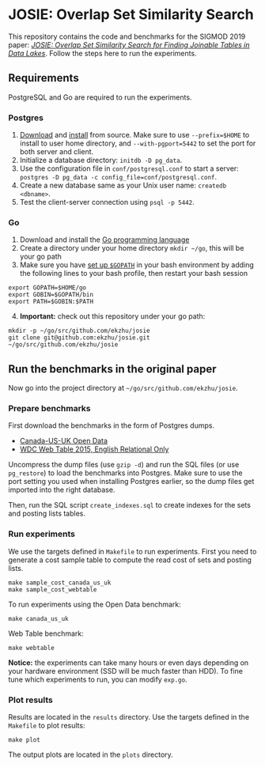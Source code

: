 # JOSIE: Overlap Set Similarity Search

This repository contains the code and benchmarks for the SIGMOD 2019 paper:
[*JOSIE: Overlap Set Similarity Search for Finding Joinable Tables in Data 
Lakes*](http://www.cs.toronto.edu/~ekzhu/papers/josie.pdf).
Follow the steps here to run the experiments.

## Requirements

PostgreSQL and Go are required to run the experiments.

### Postgres

1. [Download](https://www.postgresql.org/ftp/source/v10.0/) and 
[install](https://www.postgresql.org/docs/10/static/install-procedure.html) 
from source. Make sure to use `--prefix=$HOME` to install to user home directory,
and `--with-pgport=5442` to set the port for both server and client.
2. Initialize a database directory: `initdb -D pg_data`.
3. Use the configuration file in `conf/postgresql.conf` to start a server:
`postgres -D pg_data -c config_file=conf/postgresql.conf`.
4. Create a new database same as your Unix user name: `createdb <dbname>`.
5. Test the client-server connection using `psql -p 5442`.

### Go

1. Download and install the [Go programming language](https://golang.org/dl/)
2. Create a directory under your home directory `mkdir ~/go`, this will be your
   go path
3. Make sure you have [set up `$GOPATH`](https://golang.org/doc/install) 
in your bash environment by adding the following lines to your bash profile, then restart your bash session

```
export GOPATH=$HOME/go
export GOBIN=$GOPATH/bin
export PATH=$GOBIN:$PATH
```

4. **Important:** check out this repository under your go path: 
```
mkdir -p ~/go/src/github.com/ekzhu/josie
git clone git@github.com:ekzhu/josie.git ~/go/src/github.com/ekzhu/josie
```

## Run the benchmarks in the original paper

Now go into the project directory at `~/go/src/github.com/ekzhu/josie`.

### Prepare benchmarks

First download the benchmarks in the form of Postgres dumps.

* [Canada-US-UK Open Data](https://storage.googleapis.com/josie-benchmark/canada_us_uk_benchmark.sql.gz)
* [WDC Web Table 2015, English Relational Only](https://storage.googleapis.com/josie-benchmark/webtable_benchmark.sql.gz)

Uncompress the dump files (use `gzip -d`) 
and run the SQL files (or use `pg_restore`)
to load the benchmarks into Postgres. 
Make sure to use the port setting you used when installing 
Postgres earlier, so the dump files get imported into the 
right database.

Then, run the SQL script `create_indexes.sql` to create indexes for the 
sets and posting lists tables.

### Run experiments

We use the targets defined in `Makefile` to run experiments.
First you need to generate a cost sample table to compute the read
cost of sets and posting lists.

```
make sample_cost_canada_us_uk
make sample_cost_webtable
```

To run experiments using the Open Data benchmark:

```
make canada_us_uk
```

Web Table benchmark:

```
make webtable
```

**Notice:** the experiments can take many hours or even days depending on your
hardware environment (SSD will be much faster than HDD). 
To fine tune which experiments to run, you can modify
`exp.go`.

### Plot results

Results are located in the `results` directory. Use the targets defined
in the `Makefile` to plot results:

```
make plot
```

The output plots are located in the `plots` directory.
